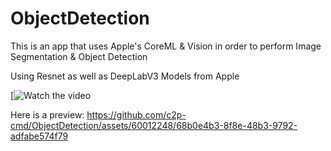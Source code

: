 # ObjectDetection
This is an app that uses Apple's CoreML & Vision in order to perform Image Segmentation & Object Detection

Using Resnet as well as DeepLabV3 Models from Apple


[![Watch the video](https://github.com/c2p-cmd/ObjectDetection/assets/60012248/68b0e4b3-8f8e-48b3-9792-adfabe574f79)

Here is a preview:
https://github.com/c2p-cmd/ObjectDetection/assets/60012248/68b0e4b3-8f8e-48b3-9792-adfabe574f79
